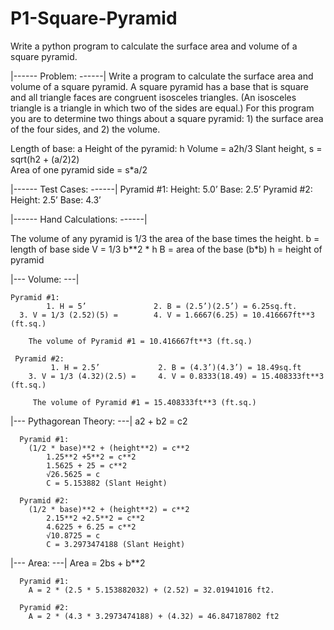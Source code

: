 # P1-Square-Pyramid
Write a python program to calculate the surface area and volume of a square pyramid.

|------   Problem:   ------|
Write a program to calculate the surface area and volume of a square pyramid.
A square pyramid has a base that is square and all triangle faces are congruent isosceles triangles. (An isosceles triangle is a triangle in which two of the sides are equal.)
For this program you are to determine two things about a square pyramid:
    1) the surface area of the four sides, and 2) the volume. 
 	
Length of base: a      Height of the pyramid: h
Volume = a2h/3         Slant height, s  = sqrt(h2 + (a/2)2)  
Area of one pyramid side = s*a/2

|------  Test Cases:  ------|
 Pyramid #1:	  Height:  5.0’ 		Base: 2.5’
 Pyramid #2:	  Height:  2.5’ 		Base: 4.3’


|------ Hand Calculations:  ------|

The volume of any pyramid is 1/3 the area of the base times the height. 
                      b = length of base side 
  V = 1/3 b**2 * h    B = area of the base (b*b) 
                      h = height of pyramid

  |--- Volume:  ---|

    Pyramid #1:
            1. H = 5’               2. B = (2.5’)(2.5’) = 6.25sq.ft.
      3. V = 1/3 (2.52)(5) =        4. V = 1.6667(6.25) = 10.416667ft**3 (ft.sq.)
        
        The volume of Pyramid #1 = 10.416667ft**3 (ft.sq.)
  
     Pyramid #2:
             1. H = 2.5’             2. B = (4.3’)(4.3’) = 18.49sq.ft
        3. V = 1/3 (4.32)(2.5) =     4. V = 0.8333(18.49) = 15.408333ft**3 (ft.sq.)
         
         The volume of Pyramid #1 = 15.408333ft**3 (ft.sq.)
         
         
   |--- Pythagorean Theory: ---|  a2 + b2 = c2

      Pyramid #1:
        (1/2 * base)**2 + (height**2) = c**2 
            1.25**2 +5**2 = c**2
            1.5625 + 25 = c**2
            √26.5625 = c
            C = 5.153882 (Slant Height)
      
      Pyramid #2:
        (1/2 * base)**2 + (height**2) = c**2 
            2.15**2 +2.5**2 = c**2
            4.6225 + 6.25 = c**2
            √10.8725 = c
            C = 3.2973474188 (Slant Height)
            
   |--- Area: ---|  Area = 2bs + b**2
     
      Pyramid #1:
        A = 2 * (2.5 * 5.153882032) + (2.52) = 32.01941016 ft2.
        
      Pyramid #2:
        A = 2 * (4.3 * 3.2973474188) + (4.32) = 46.847187802 ft2

